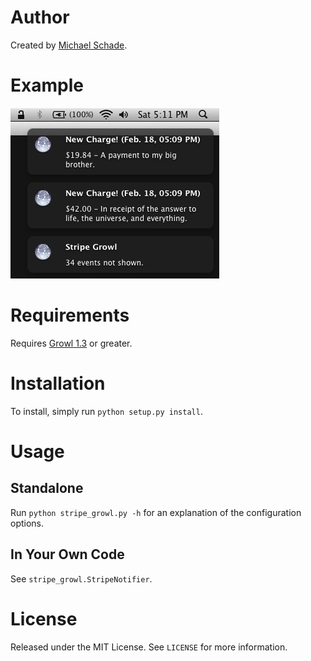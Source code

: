 Author
======

Created by [Michael Schade](https://twitter.com/#!/sch).

Example
=======

![New Charge Notifications](https://github.com/michaelschade/stripe_growl/raw/master/examples/newcharge.png)

Requirements
============

Requires [Growl 1.3](http://growl.info/) or greater.

Installation
============

To install, simply run `python setup.py install`.

Usage
=====

Standalone
----------

Run `python stripe_growl.py -h` for an explanation of the configuration options.

In Your Own Code
----------------

See `stripe_growl.StripeNotifier`.

License
=======

Released under the MIT License. See `LICENSE` for more information.

